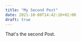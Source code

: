 ```yaml
---
title: "My Second Post"
date: 2021-10-08T14:42:10+02:00
draft: true
---
```

That's the second Post.
